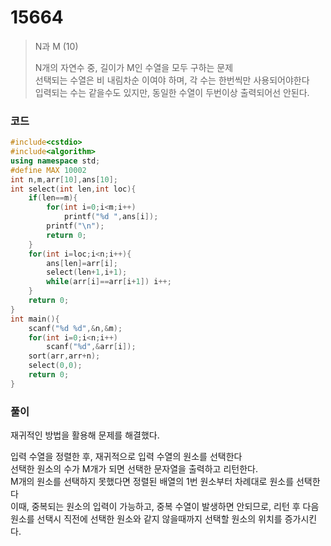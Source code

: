 # 15664
> N과 M (10)<p></p>
> N개의 자연수 중, 길이가 M인 수열을 모두 구하는 문제<br>
> 선택되는 수열은 비 내림차순 이여야 하며, 각 수는 한번씩만 사용되어야한다<br>
> 입력되는 수는 같을수도 있지만, 동일한 수열이 두번이상 출력되어선 안된다.<br>
### 코드
```c++
#include<cstdio>
#include<algorithm>
using namespace std;
#define MAX 10002
int n,m,arr[10],ans[10];
int select(int len,int loc){
    if(len==m){
        for(int i=0;i<m;i++)
            printf("%d ",ans[i]);
        printf("\n");
        return 0;
    }
    for(int i=loc;i<n;i++){
        ans[len]=arr[i];
        select(len+1,i+1);
        while(arr[i]==arr[i+1]) i++;
    }
    return 0;
}
int main(){
    scanf("%d %d",&n,&m);
    for(int i=0;i<n;i++)
        scanf("%d",&arr[i]);
    sort(arr,arr+n);
    select(0,0);
    return 0;
}
```
### 풀이
재귀적인 방법을 활용해 문제를 해결했다.<p></p>
입력 수열을 정렬한 후, 재귀적으로 입력 수열의 원소를 선택한다<br>
선택한 원소의 수가 M개가 되면 선택한 문자열을 출력하고 리턴한다.<br>
M개의 원소를 선택하지 못했다면 정렬된 배열의 1번 원소부터 차례대로 원소를 선택한다<br>
이때, 중복되는 원소의 입력이 가능하고, 중복 수열이 발생하면 안되므로, 리턴 후 다음 원소를 선택시 직전에 선택한 원소와 같지 않을때까지 선택할 원소의 위치를 증가시킨다.<br>